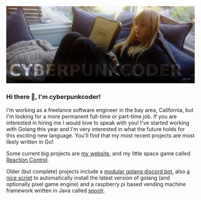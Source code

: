 <img src="banner.jpg" />

### Hi there 👋, I'm cyberpunkcoder!
I'm working as a freelance software engineer in the bay area, California, but I'm looking for a more permanent full-time  or part-time job. If you are interested in hiring me I would love to speak with you! I've started working with Golang this year and I'm very interested in what the future holds for this exciting new language. You'll find that my most recent projects are most likely written in Go!

Some current big projects are [my website](https://www.cyberpunkcoder.com), and my little space game called [Reaction Control](https://www.github.com/cyberpunkcoder/reaction-control).

Older (but complete) projects include a [modular golang discord bot](https://www.github.com/cyberpunkcoder/gobot), also [a nice script](https://www.github.com/cyberpunkcoder/golang-pixel-installer) to automatically install the latest version of golang (and optionally pixel game engine) and a raspberry pi based vending machine framework written in Java called [spoolr](https://www.github.com/cyberpunkcoder/spoolr).
